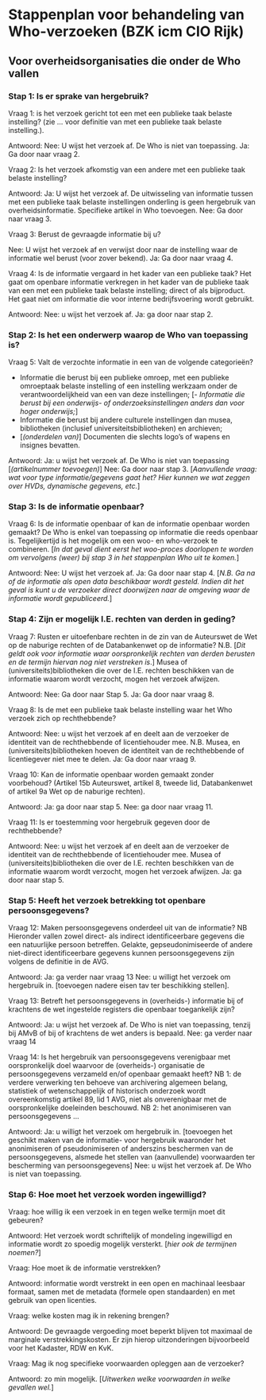 # Stappenplan voor behandeling van Who-verzoeken (BZK icm CIO Rijk)
## Voor overheidsorganisaties die onder de Who vallen

### Stap 1: Is er sprake van hergebruik?
Vraag 1: is het verzoek gericht tot een met een publieke taak belaste instelling?
(zie … voor definitie van met een publieke taak belaste instelling.).

Antwoord:
Nee: U wijst het verzoek af. De Who is niet van toepassing.
Ja: Ga door naar vraag 2.

Vraag 2: Is het verzoek afkomstig van een andere met een publieke taak belaste instelling?

Antwoord:
Ja: U wijst het verzoek af. De uitwisseling van informatie tussen met een publieke taak belaste instellingen onderling is geen hergebruik van overheidsinformatie. Specifieke artikel in Who toevoegen.
Nee: Ga door naar vraag 3.

Vraag 3: Berust de gevraagde informatie bij u?

Nee: U wijst het verzoek af en verwijst door naar de instelling waar de informatie wel berust (voor zover bekend).
Ja: Ga door naar vraag 4.

Vraag 4: Is de informatie vergaard in het kader van een publieke taak?
Het gaat om openbare informatie verkregen in het kader van de publieke taak van een met een publieke taak belaste instelling; direct of als bijproduct. Het gaat niet om informatie die voor interne bedrijfsvoering wordt gebruikt.

Antwoord:
Nee: u wijst het verzoek af.
Ja: ga door naar stap 2.

### Stap 2: Is het een onderwerp waarop de Who van toepassing is?
Vraag 5: Valt de verzochte informatie in een van de volgende categorieën?
- Informatie die berust bij een publieke omroep, met een publieke omroeptaak belaste instelling of een instelling werkzaam onder de verantwoordelijkheid van een van deze instellingen;
[- _Informatie die berust bij een onderwijs- of onderzoeksinstellingen anders dan voor hoger onderwijs;_]
- Informatie die berust bij andere culturele instellingen dan musea, bibliotheken (inclusief universiteitsbibliotheken) en archieven;
- [_(onderdelen van)_] Documenten die slechts logo’s of wapens en insignes bevatten.

Antwoord:
Ja: u wijst het verzoek af. De Who is niet van toepassing [_(artikelnummer toevoegen)_]
Nee: Ga door naar stap 3.
[_Aanvullende vraag: wat voor type informatie/gegevens gaat het? Hier kunnen we wat zeggen over HVDs, dynamische gegevens, etc._]

### Stap 3: Is de informatie openbaar?

Vraag 6: Is de informatie openbaar of kan de informatie openbaar worden gemaakt?
De Who is enkel van toepassing op informatie die reeds openbaar is. Tegelijkertijd is het mogelijk om een woo- en who-verzoek te combineren. [_In dat geval dient eerst het woo-proces doorlopen te worden om vervolgens (weer) bij stap 3 in het stappenplan Who uit te komen._]

Antwoord:
Nee: U wijst het verzoek af.
Ja: Ga door naar stap 4.
[_N.B. Ga na of de informatie als open data beschikbaar wordt gesteld. Indien dit het geval is kunt u de verzoeker direct doorwijzen naar de omgeving waar de informatie wordt gepubliceerd._]

### Stap 4: Zijn er mogelijk I.E. rechten van derden in geding?

Vraag 7: Rusten er uitoefenbare rechten in de zin van de Auteurswet de Wet op de naburige rechten of de Databankenwet op de informatie?
N.B. [_Dit geldt ook voor informatie waar oorspronkelijk rechten van derden berusten en de termijn hiervan nog niet verstreken is_.] Musea of (universiteits)bibliotheken die over de I.E. rechten beschikken van de informatie waarom wordt verzocht, mogen het verzoek afwijzen.

Antwoord:
Nee: Ga door naar Stap 5.
Ja: Ga door naar vraag 8.

Vraag 8: Is de met een publieke taak belaste instelling waar het Who verzoek zich op rechthebbende?

Antwoord:
Nee: u wijst het verzoek af en deelt aan de verzoeker de identiteit van de rechthebbende of licentiehouder mee. N.B. Musea, en (universiteits)bibliotheken hoeven de identiteit van de rechthebbende of licentiegever niet mee te delen.
Ja: Ga door naar vraag 9.

Vraag 10: Kan de informatie openbaar worden gemaakt zonder voorbehoud? (Artikel 15b Auteurswet, artikel 8, tweede lid, Databankenwet of artikel 9a Wet op de naburige rechten).

Antwoord:
Ja: ga door naar stap 5.
Nee: ga door naar vraag 11.

Vraag 11: Is er toestemming voor hergebruik gegeven door de rechthebbende?

Antwoord:
Nee: u wijst het verzoek af en deelt aan de verzoeker de identiteit van de rechthebbende of licentiehouder mee. Musea of (universiteits)bibliotheken die over de I.E. rechten beschikken van de informatie waarom wordt verzocht, mogen het verzoek afwijzen.
Ja: ga door naar stap 5.

### Stap 5: Heeft het verzoek betrekking tot openbare persoonsgegevens?

Vraag 12: Maken persoonsgegevens onderdeel uit van de informatie?
NB Hieronder vallen zowel direct- als indirect identificeerbare gegevens die een natuurlijke persoon betreffen. Gelakte, gepseudonimiseerde of andere niet-direct identificeerbare gegevens kunnen persoonsgegevens zijn volgens de definitie in de AVG.

Antwoord:
Ja: ga verder naar vraag 13
Nee: u willigt het verzoek om hergebruik in. [toevoegen nadere eisen tav ter beschikking stellen].

Vraag 13: Betreft het persoonsgegevens in (overheids-) informatie bij of krachtens de wet ingestelde registers die openbaar toegankelijk zijn?

Antwoord:
Ja: u wijst het verzoek af. De Who is niet van toepassing, tenzij bij AMvB of bij of krachtens de wet anders is bepaald.
Nee: ga verder naar vraag 14

Vraag 14: Is het hergebruik van persoonsgegevens verenigbaar met oorspronkelijk doel waarvoor de (overheids-) organisatie de persoonsgegevens verzameld en/of openbaar gemaakt heeft?
NB 1: de verdere verwerking ten behoeve van archivering algemeen belang, statistiek of wetenschappelijk of historisch onderzoek wordt overeenkomstig artikel 89, lid 1 AVG, niet als onverenigbaar met de oorspronkelijke doeleinden beschouwd.
NB 2: het anonimiseren van persoonsgegevens ...

Antwoord:
Ja: u willigt het verzoek om hergebruik in. [toevoegen het geschikt maken van de informatie- voor hergebruik waaronder het anonimiseren of pseudonimiseren of anderszins beschermen van de persoonsgegevens, alsmede het stellen van (aanvullende) voorwaarden ter bescherming van persoonsgegevens]
Nee: u wijst het verzoek af. De Who is niet van toepassing.

### Stap 6: Hoe moet het verzoek worden ingewilligd?

Vraag: hoe willig ik een verzoek in en tegen welke termijn moet dit gebeuren?

Antwoord: Het verzoek wordt schriftelijk of mondeling ingewilligd en informatie wordt zo spoedig mogelijk versterkt. [_hier ook de termijnen noemen?_]

Vraag: Hoe moet ik de informatie verstrekken?

Antwoord: informatie wordt verstrekt in een open en machinaal leesbaar formaat, samen met de metadata (formele open standaarden) en met gebruik van open licenties. 

Vraag: welke kosten mag ik in rekening brengen?

Antwoord: De gevraagde vergoeding moet beperkt blijven tot maximaal de marginale verstrekkingskosten. Er zijn hierop uitzonderingen bijvoorbeeld voor het Kadaster, RDW en KvK.


Vraag: Mag ik nog specifieke voorwaarden opleggen aan de verzoeker?

Antwoord: zo min mogelijk. [_Uitwerken welke voorwaarden in welke gevallen wel._]


